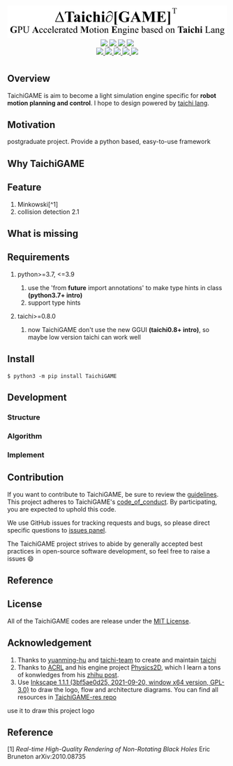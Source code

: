 <div align="center">
<!-- Title: -->
  <img src="https://raw.githubusercontent.com/maksyuki/TaichiGAME-res/main/logo.png">

<!-- Labels: -->
  <!-- First row: -->

  <a href="https://github.com/maksyuki/TaichiGAME/actions">
    <img src="https://img.shields.io/github/workflow/status/maksyuki/TaichiGAME/unit-test/main?label=unit-test&logo=github&style=flat-square">
  </a>
  <a href="https://app.codecov.io/gh/maksyuki/TaichiGAME/">
    <img src="https://img.shields.io/codecov/c/github/maksyuki/TaichiGAME/main?logo=codecov&style=flat-square">
  </a>
  <a href="https://github.com/maksyuki/TaichiGAME">
    <img src="https://img.shields.io/pypi/v/numpy?logo=pypi&style=flat-square">
  </a>
  <a href="https://github.com/maksyuki/TaichiGAME">
    <img src="https://img.shields.io/pypi/pyversions/numpy?logo=python&style=flat-square">
  </a>
  <!-- Second row: -->
  <br>

  <a href="https://github.com/maksyuki/TaichiGAME">
    <img src="https://img.shields.io/github/license/maksyuki/TaichiGAME?color=brightgreen&logo=github&style=flat-square">
  </a>
  <a href="https://github.com/maksyuki/TaichiGAME">
    <img src="https://img.shields.io/tokei/lines/github/maksyuki/TaichiGAME?style=flat-square">
  </a>
  <a href="https://github.com/google/yapf">
    <img src="https://img.shields.io/badge/code%20style-yapf-red?style=flat-square">
  </a>
  <a href="https://github.com/PyCQA">
    <img src="https://img.shields.io/badge/static%20checker-pylint%20pycodestyle-red?style=flat-square">
  </a>
  <a href="https://github.com/maksyuki/TaichiGAME/blob/main/CONTRIBUTING.md">
    <img src="https://img.shields.io/badge/contribution-welcome-brightgreen?style=flat-square">
  </a>
<!-- Short description: -->

  <h1></h1>
</div>


## Overview
TaichiGAME is aim to become a light simulation engine specific for **robot motion planning and control**. I hope to design powered by [taichi lang](https://github.com/taichi-dev/taichi).

## Motivation
postgraduate project. Provide a python based, easy-to-use framework
## Why TaichiGAME

## Feature

1. Minkowski[^1]
2. collision detection
  2.1

## What is missing

## Requirements
1. python>=3.7, <=3.9
    1. use the 'from __future__ import annotations' to make type hints in class **(python3.7+ intro)**
    2. support type hints

2. taichi>=0.8.0
    1. now TaichiGAME don't use the new GGUI **(taichi0.8+ intro)**, so maybe low version taichi can work well

## Install

```shell
$ python3 -m pip install TaichiGAME
```

## Development
### Structure
### Algorithm
### Implement
## Contribution
If you want to contribute to TaichiGAME, be sure to review the [guidelines](CONTRIBUTING.md). This project adheres to TaichiGAME's [code_of_conduct](CODE_OF_CONDUCT.md). By participating, you are expected to uphold this code.

We use GitHub issues for tracking requests and bugs, so please direct specific questions to [issues panel](https://github.com/maksyuki/TaichiGAME/issues).

The TaichiGAME project strives to abide by generally accepted best practices in open-source software development, so feel free to raise a issues :smile:

## Reference

## License
All of the TaichiGAME codes are release under the [MIT License](LICENSE).

## Acknowledgement
1. Thanks to [yuanming-hu](https://github.com/yuanming-hu) and [taichi-team](https://github.com/taichi-dev) to create and maintain [taichi](https://github.com/taichi-dev/taichi)
2. Thanks to [ACRL](https://github.com/AngryAccelerated) and his engine project [Physics2D](https://github.com/AngryAccelerated/Physics2D), which I learn a tons of konwledges from his [zhihu post](https://www.zhihu.com/people/acrl/posts).
3. Use [Inkscape 1.1.1 (3bf5ae0d25, 2021-09-20, window x64 version, GPL-3.0)](https://inkscape.org/) to draw the logo, flow and architecture diagrams. You can find all resources in [TaichiGAME-res repo](https://github.com/maksyuki/TaichiGAME-res)

use it to draw this project logo



## Reference

[1] _Real-time High-Quality Rendering of Non-Rotating Black Holes_ Eric Bruneton arXiv:2010.08735

